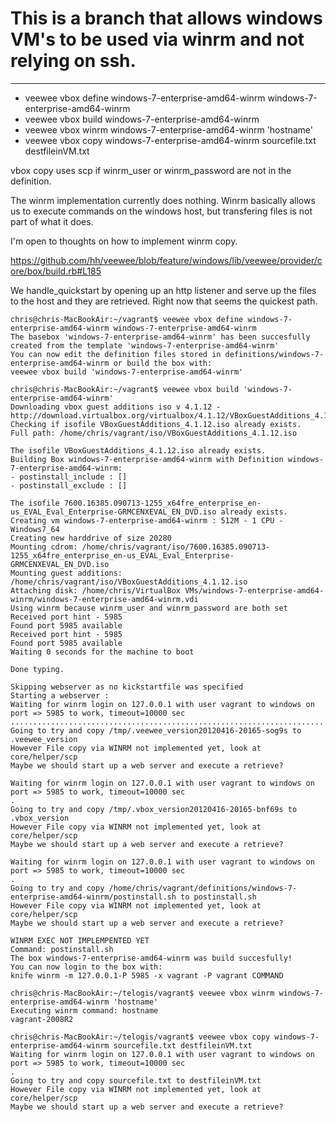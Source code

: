 # This is a branch that allows windows VM's to be used via winrm and not relying on ssh.

-------


- veewee vbox define windows-7-enterprise-amd64-winrm windows-7-enterprise-amd64-winrm
- veewee vbox build windows-7-enterprise-amd64-winrm
- veewee vbox winrm windows-7-enterprise-amd64-winrm 'hostname'
- veewee vbox copy windows-7-enterprise-amd64-winrm sourcefile.txt destfileinVM.txt


vbox copy uses scp if winrm_user or winrm_password are not in the definition.

The winrm implementation currently does nothing. Winrm basically allows us to execute commands on the windows host, but transfering files is not part of what it does.

I'm open to thoughts on how to implement winrm copy.

https://github.com/hh/veewee/blob/feature/windows/lib/veewee/provider/core/box/build.rb#L185

We handle_quickstart by opening up an http listener and serve up the files to the host and they are retrieved. Right now that seems the quickest path.


```
chris@chris-MacBookAir:~/vagrant$ veewee vbox define windows-7-enterprise-amd64-winrm windows-7-enterprise-amd64-winrm
The basebox 'windows-7-enterprise-amd64-winrm' has been succesfully created from the template 'windows-7-enterprise-amd64-winrm'
You can now edit the definition files stored in definitions/windows-7-enterprise-amd64-winrm or build the box with:
veewee vbox build 'windows-7-enterprise-amd64-winrm'
```

```
chris@chris-MacBookAir:~/vagrant$ veewee vbox build 'windows-7-enterprise-amd64-winrm'
Downloading vbox guest additions iso v 4.1.12 - http://download.virtualbox.org/virtualbox/4.1.12/VBoxGuestAdditions_4.1.12.iso
Checking if isofile VBoxGuestAdditions_4.1.12.iso already exists.
Full path: /home/chris/vagrant/iso/VBoxGuestAdditions_4.1.12.iso

The isofile VBoxGuestAdditions_4.1.12.iso already exists.
Building Box windows-7-enterprise-amd64-winrm with Definition windows-7-enterprise-amd64-winrm:
- postinstall_include : []
- postinstall_exclude : []

The isofile 7600.16385.090713-1255_x64fre_enterprise_en-us_EVAL_Eval_Enterprise-GRMCENXEVAL_EN_DVD.iso already exists.
Creating vm windows-7-enterprise-amd64-winrm : 512M - 1 CPU - Windows7_64
Creating new harddrive of size 20280 
Mounting cdrom: /home/chris/vagrant/iso/7600.16385.090713-1255_x64fre_enterprise_en-us_EVAL_Eval_Enterprise-GRMCENXEVAL_EN_DVD.iso
Mounting guest additions: /home/chris/vagrant/iso/VBoxGuestAdditions_4.1.12.iso
Attaching disk: /home/chris/VirtualBox VMs/windows-7-enterprise-amd64-winrm/windows-7-enterprise-amd64-winrm.vdi
Using winrm because winrm_user and winrm_password are both set
Received port hint - 5985
Found port 5985 available
Received port hint - 5985
Found port 5985 available
Waiting 0 seconds for the machine to boot

Done typing.

Skipping webserver as no kickstartfile was specified
Starting a webserver :
Waiting for winrm login on 127.0.0.1 with user vagrant to windows on port => 5985 to work, timeout=10000 sec
.......................................................................................................................................................................................................................
Going to try and copy /tmp/.veewee_version20120416-20165-sog9s to .veewee_version
However File copy via WINRM not implemented yet, look at core/helper/scp
Maybe we should start up a web server and execute a retrieve?

Waiting for winrm login on 127.0.0.1 with user vagrant to windows on port => 5985 to work, timeout=10000 sec
.
Going to try and copy /tmp/.vbox_version20120416-20165-bnf69s to .vbox_version
However File copy via WINRM not implemented yet, look at core/helper/scp
Maybe we should start up a web server and execute a retrieve?

Waiting for winrm login on 127.0.0.1 with user vagrant to windows on port => 5985 to work, timeout=10000 sec
.
Going to try and copy /home/chris/vagrant/definitions/windows-7-enterprise-amd64-winrm/postinstall.sh to postinstall.sh
However File copy via WINRM not implemented yet, look at core/helper/scp
Maybe we should start up a web server and execute a retrieve?

WINRM EXEC NOT IMPLEMPENTED YET
Command: postinstall.sh
The box windows-7-enterprise-amd64-winrm was build succesfully!
You can now login to the box with:
knife winrm -m 127.0.0.1-P 5985 -x vagrant -P vagrant COMMAND
```

```
chris@chris-MacBookAir:~/telogis/vagrant$ veewee vbox winrm windows-7-enterprise-amd64-winrm 'hostname'
Executing winrm command: hostname
vagrant-2008R2
```

```
chris@chris-MacBookAir:~/telogis/vagrant$ veewee vbox copy windows-7-enterprise-amd64-winrm sourcefile.txt destfileinVM.txt
Waiting for winrm login on 127.0.0.1 with user vagrant to windows on port => 5985 to work, timeout=10000 sec
.
Going to try and copy sourcefile.txt to destfileinVM.txt
However File copy via WINRM not implemented yet, look at core/helper/scp
Maybe we should start up a web server and execute a retrieve?

```

